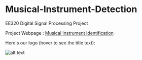 # Musical-Instrument-Detection

EE320 Digital Signal Processing Project

Project Webpage : [Musical Instrument Identification](https://k-priyadarshi.github.io/DSP-Project/)

Here's our logo (hover to see the title text):

![alt text](https://drive.google.com/file/d/1gWb4EBdN2jiHC2wjYHdNpsmHSnn_8d7c/view?usp=sharing "Musical Instrument Identification")
